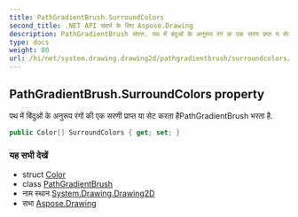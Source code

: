 ```yaml
---
title: PathGradientBrush.SurroundColors
second_title: .NET API संदर्भ के लिए Aspose.Drawing
description: PathGradientBrush संपत्त. पथ में बंदुओं के अनुरूप रंगं क एक सरण प्रप्त य सेट करत हैPathGradientBrush भरत है.
type: docs
weight: 80
url: /hi/net/system.drawing.drawing2d/pathgradientbrush/surroundcolors/
---
```

## PathGradientBrush.SurroundColors property

पथ में बिंदुओं के अनुरूप रंगों की एक सरणी प्राप्त या सेट करता हैPathGradientBrush भरता है.

```csharp
public Color[] SurroundColors { get; set; }
```

### यह सभी देखें

* struct [Color](../../../system.drawing/color/)
* class [PathGradientBrush](../)
* नाम स्थान [System.Drawing.Drawing2D](../../pathgradientbrush/)
* सभा [Aspose.Drawing](../../../)


